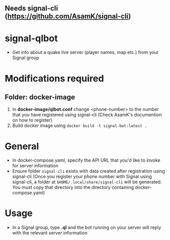 ## Needs signal-cli (https://github.com/AsamK/signal-cli)

# signal-qlbot
* Get info about a quake live server (player names, map etc.) from your Signal group

# Modifications required

## Folder: docker-image
1. In **docker-image/qlbot.conf** change \<phone-number\> to the number that you have registered using signal-cli (Check AsamK's documention on how to register)
2. Build docker image using `docker build -t signal-bot:latest .`

# General
* In docker-compose.yaml, specify the API URL that you'd like to invoke for server information
* Ensure folder `signal-cli` exists with data created after registration using signal-cli (Once you register your phone number with Signal using signal-cli, a folder at `$HOME/.local/share/signal-cli` will be generated. You must copy that directory into the directory containing docker-compose.yaml)

# Usage

* In a Signal group, type **.ql** and the bot running on your server will reply with the relevant server information

